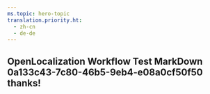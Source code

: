 ```yaml
---
ms.topic: hero-topic
translation.priority.ht: 
  - zh-cn
  - de-de
---
```

## OpenLocalization Workflow Test MarkDown 0a133c43-7c80-46b5-9eb4-e08a0cf50f50 thanks!
